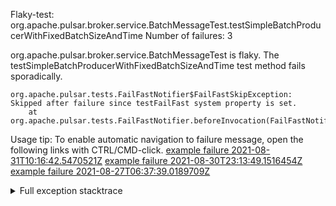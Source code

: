         
Flaky-test: org.apache.pulsar.broker.service.BatchMessageTest.testSimpleBatchProducerWithFixedBatchSizeAndTime
Number of failures: 3

org.apache.pulsar.broker.service.BatchMessageTest is flaky. The testSimpleBatchProducerWithFixedBatchSizeAndTime test method fails sporadically.

```
org.apache.pulsar.tests.FailFastNotifier$FailFastSkipException: Skipped after failure since testFailFast system property is set.
	at org.apache.pulsar.tests.FailFastNotifier.beforeInvocation(FailFastNotifier.java:88)

```

Usage tip: To enable automatic navigation to failure message, open the following links with CTRL/CMD-click.
[example failure 2021-08-31T10:16:42.5470521Z](https://github.com/apache/pulsar/runs/3471501156?check_suite_focus=true#step:10:2061)
[example failure 2021-08-30T23:13:49.1516454Z](https://github.com/apache/pulsar/runs/3467152431?check_suite_focus=true#step:9:1367)
[example failure 2021-08-27T06:37:39.0189709Z](https://github.com/apache/pulsar/runs/3440411059?check_suite_focus=true#step:9:3289)


<details>
<summary>Full exception stacktrace</summary>
<code><pre>
org.apache.pulsar.tests.FailFastNotifier$FailFastSkipException: Skipped after failure since testFailFast system property is set.
	at org.apache.pulsar.tests.FailFastNotifier.beforeInvocation(FailFastNotifier.java:88)

</pre></code>
</details>

